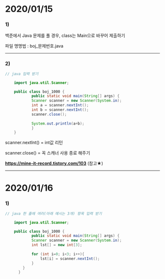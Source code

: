 # 2020/01/15

### 1) 
백준에서 Java 문제를 풀 경우, class는 Main으로 바꾸어 제출하기

파일 명명법 : boj_문제번호.java  

---
  

### 2)


```java
// java 입력 받기

    import java.util.Scanner;

    public class boj_1000 {
        	public static void main(String[] args) {
		    Scanner scanner = new Scanner(System.in);
		    int a = scanner.nextInt();
		    int b = scanner.nextInt();
		    scanner.close();
		
		    System.out.println(a+b);
            }
    }

```

scanner.nextInt() = int값 리턴

scanner.close() = 꼭 스캐너 사용 종료 해주기

__https://mine-it-record.tistory.com/103__ (참고★)


---

# 2020/01/16

### 1) 
```java
// java 한 줄에 여러(아래 예시는 3개) 항목 입력 받기

    import java.util.Scanner;

    public class boj_1000 {
        	public static void main(String[] args) {
		    Scanner scanner = new Scanner(System.in);
		    int lst[] = new int[3];
		    
		    for (int i=0; i<3; i++){
		    	lst[i] = scanner.nextInt();
		    }
	    }
      }

```
